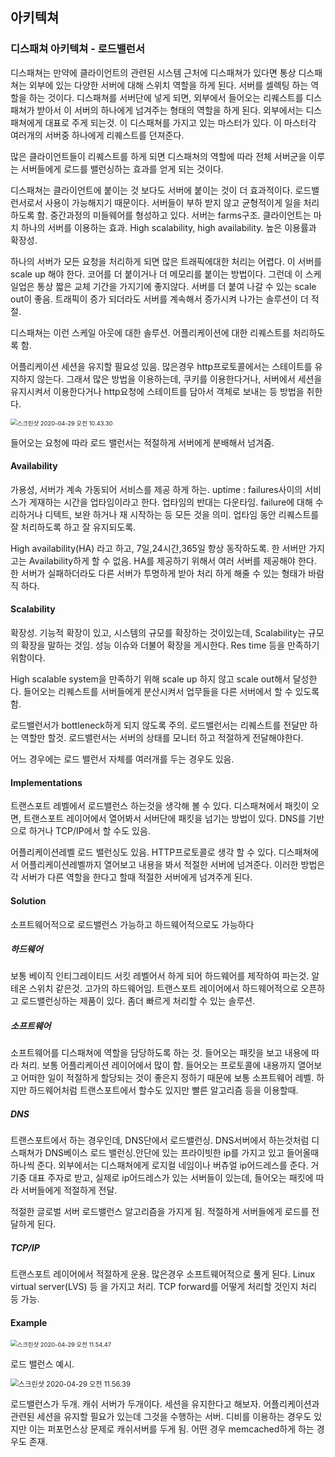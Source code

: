 ## 아키텍쳐

### 디스패쳐 아키텍쳐 - 로드밸런서

디스패쳐는 만약에 클라이언트의 관련된 시스템 근처에 디스패쳐가 있다면 통상 디스패쳐는 외부에 있는 다양한 서버에 대해 스위치 역할을 하게 된다. 서버를 셀렉팅 하는 역할을 하는 것이다. 디스패쳐를 서버단에 넣게 되면, 외부에서 들어오는 리퀘스트를 디스패쳐가 받아서 이 서버의 하나에게 넘겨주는 형태의 역할을 하게 된다. 외부에서는 디스패쳐에게 대표로 주게 되는것. 이 디스패쳐를 가지고 있는 마스터가 있다. 이 마스터각 여러개의 서버중 하나에게 리퀘스트를 던져준다. 

많은 클라이언트들이 리퀘스트를 하게 되면 디스패쳐의 역할에 따라 전체 서버군을 이루는 서버들에게 로드를 밸런싱하는 효과를 얻게 되는 것이다. 

디스패쳐는 클라이언트에 붙이는 것 보다도 서버에 붙이는 것이 더 효과적이다. 로드밸런서로서 사용이 가능해지기 때문이다.  서버들이 부하 받지 않고 균형적이게 일을 처리하도록 함. 중간과정의 미들웨어를 형성하고 있다. 서버는 farms구조. 클라이언트는 마치 하나의 서버를 이용하는 효과. High scalability, high availability. 높은 이용률과 확장성.

하나의 서버가 모든 요청을 처리하게 되면 많은 트래픽에대한 처리는 어렵다. 이 서버를 scale up 해야 한다. 코어를 더 붙이거나 더 메모리를 붙이는 방법이다. 그런데 이 스케일업은 통상 짧은 교체 기간을 가지기에 좋지않다. 서버를 더 붙여 나갈 수 있는 scale out이 좋음. 트래픽이 증가 되더라도 서버를 계속해서 증가시켜 나가는 솔루션이 더 적절.

디스패쳐는 이런 스케일 아웃에 대한 솔루션. 어플리케이션에 대한 리퀘스트를 처리하도록 함. 

어플리케이션 세션을 유지할 필요성 있음. 많은경우 http프로토콜에서는 스테이트를 유지하지 않는다. 그래서 많은 방법을 이용하는데, 쿠키를 이용한다거나, 서버에서 세션을 유지시켜서 이용한다거나 http요청에 스테이트를 담아서 객체로 보내는 등 방법을 취한다. 

<img src="/Users/gilwoongkang/School/2001-note/소아/image/스크린샷 2020-04-29 오전 10.43.30.png" alt="스크린샷 2020-04-29 오전 10.43.30" style="zoom:67%;" />

들어오는 요청에 따라 로드 밸런서는 적절하게 서버에게 분배해서 넘겨줌. 

#### Availability

가용성, 서버가 계속 가동되어 서비스를 제공 하게 하는. uptime : failures사이의 서비스가 게재하는 시간을 업타임이라고 한다. 업타임의 반대는 다운타임. failure에 대해 수리하거나 디텍트, 보완 하거나 재 시작하는 등 모든 것을 의미.  업타임 동안 리퀘스트를 잘 처리하도록 하고 잘 유지되도록. 

High availability(HA) 라고 하고, 7일,24시간,365일 항상 동작하도록. 한 서버만 가지고는 Availability하게 할 수 없음. HA를 제공하기 위해서 여러 서버를 제공해야 한다. 한 서버가 실패하더라도 다른 서버가 투명하게 받아 처리 하게 해줄 수 있는 형태가 바람직 하다. 

#### Scalability

확장성. 기능적 확장이 있고, 시스템의 규모를 확장하는 것이있는데, Scalability는 규모의 확장을 말하는 것임. 성능 이슈와 더불어 확장을 게시한다. Res time 등을 만족하기 위함이다. 

High scalable system을 만족하기 위해 scale up 하지 않고 scale out해서 달성한다. 들어오는 리퀘스트를 서버들에게 분산시켜서 업무들을 다른 서버에서 할 수 있도록 함.

로드밸런서가 bottleneck하게 되지 않도록 주의. 로드밸런서는 리퀘스트를 전달만 하는 역할만 할것. 로드밸런서는 서버의 상태를 모니터 하고 적절하게 전달해야한다. 

어느 경우에는 로드 밸런서 자체를 여러개를 두는 경우도 있음.

#### Implementations

트랜스포트 레벨에서 로드밸런스 하는것을 생각해 볼 수 있다. 디스패쳐에서 패킷이 오면, 트랜스포트 레이어에서 열어봐서 서버단에 패킷을 넘기는 방법이 있다. DNS를 기반으로 하거나 TCP/IP에서 할 수도 있음.

어플리케이션레벨 로드 밸런싱도 있음. HTTP프로토콜로 생각 할 수 있다. 디스패쳐에서 어플리케이션레벨까지 열어보고 내용을 봐서 적절한 서버에 넘겨준다. 이러한 방법은 각 서버가 다른 역할을 한다고 할때 적절한 서버에게 넘겨주게 된다.

#### Solution

소프트웨어적으로 로드밸런스 가능하고 하드웨어적으로도 가능하다

##### 하드웨어

보통 베이직 인티그레이티드 서킷 레벨어서 하게 되어 하드웨어를 제작하여 파는것. 알테온 스위치 같은것. 고가의 하드웨어임. 트랜스포트 레이어에서 하드웨어적으로 오픈하고 로드밸런싱하는 제품이 있다. 좀더 빠르게 처리할 수 있는 솔루션.

##### 소프트웨어

소프트웨어를 디스패쳐에 역할을 담당하도록 하는 것. 들어오는 패킷을 보고 내용에 따라 처리. 보통 어플리케이션 레이어에서 많이 함. 들어오는 프로토콜에 내용까지 열어보고 어떠한 일이 적절하게 할당되는 것이 좋은지 정하기 때문에 보통 소프트웨어 레벨. 하지만 하드웨어처럼 트랜스포트에서 할수도 있지만 빨른 알고리즘 등을 이용할때.

##### DNS

트랜스포트에서 하는 경우인데, DNS단에서 로드밸런싱. DNS서버에서 하는것처럼 디스패쳐가 DNS베이스 로드 밸런싱.안단에 있는 프라이빗한 ip를 가지고 있고 들어올때 하나씩 준다. 외부에서는 디스패쳐에게 로지컬 네임이나 버츄얼 ip어드레스를 준다. 거기중 대표 주자로 받고, 실제로 ip어드레스가 있는 서버들이 있는데, 들어오는 패킷에 따라 서버들에게 적절하게 전달. 

적절한 글로벌 서버 로드밸런스 알고리즘을 가지게 됨. 적절하게 서버들에게 로드를 전달하게 된다.

##### TCP/IP

트랜스포트 레이어에서 적절하게 운용. 많은경우 소프트웨어적으로 풀게 된다. Linux virtual server(LVS) 등 을 가지고 처리. TCP forward를 어떻게 처리할 것인지 처리 등 가능. 

#### Example

<img src="image/스크린샷 2020-04-29 오전 11.54.47.png" alt="스크린샷 2020-04-29 오전 11.54.47" style="zoom:67%;" />

로드 밸런스 예시.

<img src="image/스크린샷 2020-04-29 오전 11.56.39.png" alt="스크린샷 2020-04-29 오전 11.56.39" style="zoom:80%;" />

로드밸런스가 두개. 캐쉬 서버가 두개이다. 세션을 유지한다고 해보자. 어플리케이션과 관련된 세션을 유지할 필요가 있는데 그것을 수행하는 서버. 디비를 이용하는 경우도 있지만 이는 퍼포먼스상 문제로 캐쉬서버를 두게 됨. 어떤 경우 memcached하게 하는 경우도 존재. 

